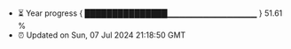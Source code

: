 - ⏳ Year progress { ███████████████▁▁▁▁▁▁▁▁▁▁▁▁▁▁▁ } 51.61 %
- ⏰ Updated on Sun, 07 Jul 2024 21:18:50 GMT

